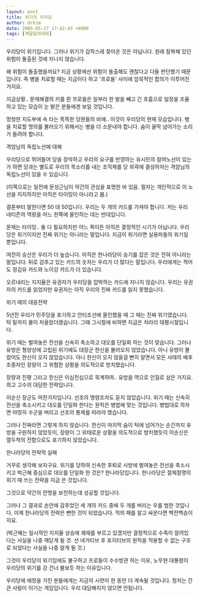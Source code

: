 ```yaml
---
layout: post
title: 위기의 우리당
author: drkim
date: 2005-05-27 17:42:43 +0900
tags: [깨달음의대화]
---
```

우리당이 위기입니다. 그러나 위기가 갑작스레 찾아온 것은 아닙니다. 원래 잠복해 있던 위험이 돌출된 것에 지나지 않습니다.
  

  
왜 위험이 돌출했을까요? 지금 상황에선 위험이 돌출해도 괜찮다고 다들 판단했기 때문입니다. 즉 병을 치료할 때는 지금이다 하고 '프로들' 사이에 암묵적인 합의가 이루어진 거지요.
  

  
지금상황.. 문제해결의 키를 쥔 프로들은 일부러 한 발을 빼고 긴 호흡으로 일정을 조율하고 있는 모습이 눈 밝은 분들에겐 보일 것입니다.
  

  
멍청한 지도부에 속 타는 똑똑한 당원들의 비애.. 이것이 우리당의 현재 모습입니다. 병을 치료할 명의를 불러오기 위해서는 병을 더 소문내야 합니다. 숨이 꼴딱 넘어가는 소리가 들려야 합니다.
  

  
격암님의 독립노선에 대해
  

  
우리당으로 뛰어들어 당을 장악하고 우리의 요구를 반영하는 유시민의 참여노선이 있는가 하면 당과는 별도로 우리의 목소리를 내는 조직체를 당 외곽에 결성하자는 격암님의 독립노선이 있을 수 있습니다.
  

  
(이쪽으로는 일전에 문성근님이 약간의 관심을 표명한 바 있음. 필자는 개인적으로 이 노선을 지지하지만 아직은 타이밍이 아니라고 봄.)
  

  
결론부터 말한다면 50 대 50입니다. 우리는 두 개의 카드를 가져야 합니다. 저는 우리 네티즌의 역량을 어느 한쪽에 올인하는 데는 반대입니다.
  

  
문제는 타이밍.. 둘 다 필요하지만 어느 쪽이든 아직은 결정적인 시기가 아닙니다. 우리당은 위기이지만 진짜 위기는 아니라는 말입니다. 지금이 위기라면 실용파들의 위기일 뿐입니다.
  

  
여전히 승산은 우리가 더 높습니다. 아직은 한나라당이 승기를 잡은 것은 전혀 아니라는 말입니다. 뒤로 감추고 있는 카드의 숫자는 우리가 더 많다는 말입니다. 우리에게는 적어도 정김유 카드와 노이강 카드가 더 있습니다.
  

  
오르내리는 지지율은 유권자가 우리당을 압박하는 카드에 지나지 않습니다. 우리는 유권자의 카드를 읽었지만 유권자는 아직 우리의 진짜 카드를 읽지 못했습니다.
  

  
위기 때의 대응전략
  

  
5년전 우리가 민주당을 포기하고 안티조선에 올인했을 때 그 때는 진짜 위기였습니다. 턱 밑까지 물이 차올랐더랬습니다. 그때 그시절에 비하면 지금은 차라리 태평시절입니다.
  

  
위기 때는 벌여놓은 전선을 신속히 축소하고 대오를 단일화 하는 것이 맞습니다. 그러나 유방은 형양성에 고립된 위기에도 대장군 한신을 불러오지 않았습니다. 아니 유방이 불렀어도 한신이 오지 않았습니다. 아니 한신이 오지 않을걸 뻔히 알면서 모든 사태의 배후조종자인 장량이 그 위험한 상황을 의도적으로 방치했습니다.
  

  
장량과 진평 그리고 한신은 이심전심으로 묵계하여.. 유방을 역으로 인질로 삼은 거지요. 최고 고수의 대담한 전략입니다.
  

  
이순신 장군도 마찬가지입니다. 선조의 명령조차도 듣지 않았습니다. 위기 때는 신속히 전선을 축소시키고 대오를 단일화 한다는 원칙은 병법에 맞는 것입니다. 병법대로 하자면 마땅히 수군을 버리고 선조의 통제를 따라야 했습니다.
  

  
그러나 진짜라면 그렇게 하지 않습니다. 한신이 마지막 숨이 턱에 넘어가는 순간까지 유방을 구원하지 않았듯이, 장량이 그 위태로운 상황을 의도적으로 방치했듯이 이순신은 열두척의 전함으로도 포기하지 않았습니다.
  

  
한나라당의 전략적 실패
  

  
거꾸로 생각해 보자구요. 위기를 당하여 신속한 후퇴로 사방에 벌여놓은 전선을 축소시키고 박근혜 중심으로 대오를 단일화 한 것은? 한나라당입니다. 한나라당은 절체절명의 위기 때 쓰는 전략을 지금 쓴 것입니다.
  

  
그것으로 약간의 잔명을 보전하는데 성공할 것입니다.
  

  
그러나 그 결과로 손안에 감추었던 세 개의 카드 중에 두 개를 버리는 우를 범한 것입니다. 이제 한나라당의 전략은 뻔한 것이 되었습니다. 적의 패를 알고 싸운다면 백전백승이지요.
  

  
(박근혜는 일시적인 지지율 상승에 쾌재를 부르고 있겠지만 결정적으로 수족이 잘려있다는 사실을 나중 깨닫게 될 것. 선 네거티브 후 포지티브의 원칙을 적용할 수 없는 구조로 되었다는 사실을 나중 알게 될 것.)
  

  
그것이 우리당이 위기임에도 불구하고 프로들이 수수방관 하는 이유, 노무현 대통령이 우리당의 위기를 강 건너 불보듯 하는 이유입니다.
  

  
우리당에 애정을 가진 분들에게는 지금의 시련이 한 동안 더 계속될 것입니다. 정치는 간 큰 사람이 이기는 게임입니다. 우리 대담해지지 않으면 안됩니다.